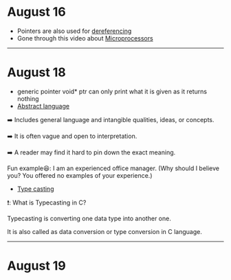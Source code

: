 # August 16
* Pointers are also used for [dereferencing](https://www.tutorialspoint.com/what-does-dereferencing-a-pointer-mean-in-c-cplusplus)
* Gone through this video about [Microprocessors](https://www.youtube.com/watch?v=Xl2nWDcy0To)

************************
# August 18
* generic pointer
void* ptr can only print what it is given as it returns nothing
* [Abstract language](https://www.businesswritingblog.com/business_writing/2021/02/abstract-vs-concrete-language-which-is-better-and-why.html#:~:text=Abstract%20language%3A%201%20Includes%20general%20language%20and%20intangible,it%20hard%20to%20pin%20down%20the%20exact%20meaning.)

➡️  Includes general language and intangible qualities, ideas, or concepts.

➡️   It is often vague and open to interpretation.

➡️  A reader may find it hard to pin down the exact meaning.

Fun example😆: I am an experienced office manager. (Why should I believe you? 
                                             You offered no examples of your experience.)
                                             
  * [Type casting ](https://www.guru99.com/c-type-casting.html#:~:text=Summary%201%20Typecasting%20is%20also%20called%20as%20type,compatible%20data%20type%20is%20found.%20More%20items...%20)
  
❗: What is Typecasting in C?

Typecasting is converting one data type into another one. 

It is also called as data conversion or type conversion in C language.
******************************************************

# August 19


          
